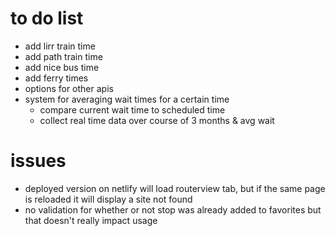 # to do list
- add lirr train time
- add path train time
- add nice bus time
- add ferry times
- options for other apis
- system for averaging wait times for a certain time
  - compare current wait time to scheduled time
  - collect real time data over course of 3 months & avg wait

# issues
- deployed version on netlify will load routerview tab, but if the same page is reloaded it will display a site not found
- no validation for whether or not stop was already added to favorites but that doesn't really impact usage